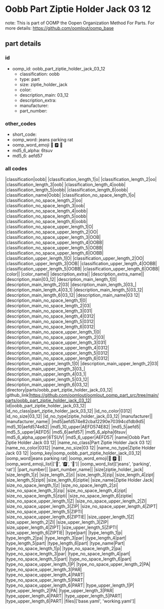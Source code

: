 # Oobb Part Ziptie Holder Jack 03 12  

note: This is part of OOMP the Oopen Organization Method For Parts. For more details: https://github.com/oomlout/oomp_base

##  part details





### id
* oomp_id: oobb_part_ziptie_holder_jack_03_12
  * classification: oobb
  * type: part
  * size: ziptie_holder_jack
  * color: 
  * description_main: 03_12
  * description_extra: 
  * manufacturer: 
  * part_number: 

### other_codes
* short_code: 
* oomp_word: jeans parking rat
* oomp_word_emoji :jeans: :parking: :rat:
* md5_6_alpha: 6tsuv
* md5_6: aefd57

### all codes 
|classification|oobb|
|classification_length_1|o|
|classification_length_2|oo|
|classification_length_3|oob|
|classification_length_4|oobb|
|classification_length_5|oobb|
|classification_length_6|oobb|
|classification_name|Oobb|
|classification_no_space_length_1|o|
|classification_no_space_length_2|oo|
|classification_no_space_length_3|oob|
|classification_no_space_length_4|oobb|
|classification_no_space_length_5|oobb|
|classification_no_space_length_6|oobb|
|classification_no_space_upper_length_1|O|
|classification_no_space_upper_length_2|OO|
|classification_no_space_upper_length_3|OOB|
|classification_no_space_upper_length_4|OOBB|
|classification_no_space_upper_length_5|OOBB|
|classification_no_space_upper_length_6|OOBB|
|classification_upper_length_1|O|
|classification_upper_length_2|OO|
|classification_upper_length_3|OOB|
|classification_upper_length_4|OOBB|
|classification_upper_length_5|OOBB|
|classification_upper_length_6|OOBB|
|color||
|color_name||
|description_extra||
|description_extra_name||
|description_main|03_12|
|description_main_length_1|0|
|description_main_length_2|03|
|description_main_length_3|03_|
|description_main_length_4|03_1|
|description_main_length_5|03_12|
|description_main_length_6|03_12|
|description_main_name|03 12|
|description_main_no_space_length_1|0|
|description_main_no_space_length_2|03|
|description_main_no_space_length_3|031|
|description_main_no_space_length_4|0312|
|description_main_no_space_length_5|0312|
|description_main_no_space_length_6|0312|
|description_main_no_space_upper_length_1|0|
|description_main_no_space_upper_length_2|03|
|description_main_no_space_upper_length_3|031|
|description_main_no_space_upper_length_4|0312|
|description_main_no_space_upper_length_5|0312|
|description_main_no_space_upper_length_6|0312|
|description_main_upper_length_1|0|
|description_main_upper_length_2|03|
|description_main_upper_length_3|03_|
|description_main_upper_length_4|03_1|
|description_main_upper_length_5|03_12|
|description_main_upper_length_6|03_12|
|directory|parts/oobb_part_ziptie_holder_jack_03_12|
|github_link|https://github.com/oomlout/oomlout_oomp_part_src/tree/main/parts/oobb_part_ziptie_holder_jack_03_12|
|id|oobb_part_ziptie_holder_jack_03_12|
|id_no_class|part_ziptie_holder_jack_03_12|
|id_no_color|0312|
|id_no_size|03_12|
|id_no_type|ziptie_holder_jack_03_12|
|manufacturer||
|manufacturer_name||
|md5|aefd574e82cba12290e70394cd1db9d5|
|md5_10|aefd574e82|
|md5_10_upper|AEFD574E82|
|md5_5|aefd5|
|md5_5_upper|AEFD5|
|md5_6|aefd57|
|md5_6_alpha|6tsuv|
|md5_6_alpha_upper|6TSUV|
|md5_6_upper|AEFD57|
|name|Oobb Part Ziptie Holder Jack 03 12|
|name_no_class|Part Ziptie Holder Jack 03 12|
|name_no_color|0312|
|name_no_size|03 12|
|name_no_type|Ziptie Holder Jack 03 12|
|oomp_key|oomp_oobb_part_ziptie_holder_jack_03_12|
|oomp_word|jeans parking rat|
|oomp_word_emoji|:jeans: :parking: :rat:|
|oomp_word_emoji_list|[':jeans:', ':parking:', ':rat:']|
|oomp_word_list|['jeans', 'parking', 'rat']|
|part_number||
|part_number_name||
|size|ziptie_holder_jack|
|size_length_1|z|
|size_length_2|zi|
|size_length_3|zip|
|size_length_4|zipt|
|size_length_5|zipti|
|size_length_6|ziptie|
|size_name|Ziptie Holder Jack|
|size_no_space_length_1|z|
|size_no_space_length_2|zi|
|size_no_space_length_3|zip|
|size_no_space_length_4|zipt|
|size_no_space_length_5|zipti|
|size_no_space_length_6|ziptie|
|size_no_space_upper_length_1|Z|
|size_no_space_upper_length_2|ZI|
|size_no_space_upper_length_3|ZIP|
|size_no_space_upper_length_4|ZIPT|
|size_no_space_upper_length_5|ZIPTI|
|size_no_space_upper_length_6|ZIPTIE|
|size_upper_length_1|Z|
|size_upper_length_2|ZI|
|size_upper_length_3|ZIP|
|size_upper_length_4|ZIPT|
|size_upper_length_5|ZIPTI|
|size_upper_length_6|ZIPTIE|
|type|part|
|type_length_1|p|
|type_length_2|pa|
|type_length_3|par|
|type_length_4|part|
|type_length_5|part|
|type_length_6|part|
|type_name|Part|
|type_no_space_length_1|p|
|type_no_space_length_2|pa|
|type_no_space_length_3|par|
|type_no_space_length_4|part|
|type_no_space_length_5|part|
|type_no_space_length_6|part|
|type_no_space_upper_length_1|P|
|type_no_space_upper_length_2|PA|
|type_no_space_upper_length_3|PAR|
|type_no_space_upper_length_4|PART|
|type_no_space_upper_length_5|PART|
|type_no_space_upper_length_6|PART|
|type_upper_length_1|P|
|type_upper_length_2|PA|
|type_upper_length_3|PAR|
|type_upper_length_4|PART|
|type_upper_length_5|PART|
|type_upper_length_6|PART|
|files|['base.yaml', 'working.yaml']|
